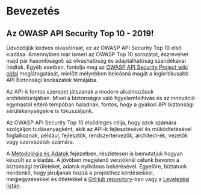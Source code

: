 Bevezetés
============

## Az OWASP API Security Top 10 - 2019!

Üdvözöljük kedves olvasóinkat, ez az OWASP API Security Top 10 első kiadása.
Amennyiben már ismeri az OWASP Top 10 sorozatot, észrevehet majd pár hasonlóságot:
az olvashatóság és adaptálhatóság szándékával íródtak. Egyéb esetben, fontolja meg
az [OWASP API Security Project wiki oldal][1] meglátogatását, mielőtt mélyebben
beleásná magát a legkritikusabb API Biztonsági kockázatok témájába.

Az API-k fontos szerepet játszanak a modern alkalmazások architektúrájában.
Mivel a biztonságra való figyelemfelhívás és az innováció egymástól eltérő tempóban
haladnak, fontos, hogy a gyakori API biztonsági sérülékenységekre is fókuszáljunk.

Az OWASP API Security Top 10 elsődleges célja, hogy azok számára szolgáljon 
tudásanyagként, akik az API-k fejlesztésével és működtetésével foglalkoznak, 
például, fejlesztők, rendszertervezők, architect-ek, vezetők vagy szervezetek számára.

A [Metodológia és Adatok][2] fejezetben, részletesen is bemutatjuk hogyan készült 
ez a kiadás. A jövőben megjelenő verzióknál célunk bevonni a biztonsági területeket,
adatok nyilvános bekérésével. Egyelőre, bíztatunk mindenkit, hogy járuljanak hozzá a
projekthez kérdéseikkel, megjegyzésekkel és ötletekkel a [GitHub repository][3]-ban
vagy a [Levelezési listán][4].

[1]: https://www.owasp.org/index.php/OWASP_API_Security_Project
[2]: ./0xd0-about-data.md
[3]: https://github.com/OWASP/API-Security
[4]: https://groups.google.com/a/owasp.org/forum/#!forum/api-security-project
